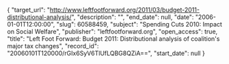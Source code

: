 {
  "target_url": "http://www.leftfootforward.org/2011/03/budget-2011-distributional-analysis/", 
  "description": "", 
  "end_date": null, 
  "date": "2006-01-01T12:00:00", 
  "slug": 60588459, 
  "subject": "Spending Cuts 2010: Impact on Social Welfare", 
  "publisher": "leftfootforward.org", 
  "open_access": true, 
  "title": "Left Foot Forward: Budget 2011: Distributional analysis of coalition's major tax changes", 
  "record_id": "20060101T120000/rGIx6SyV6TlUfLQBG8QZiA==", 
  "start_date": null
}


